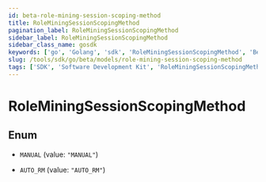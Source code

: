 ```yaml
---
id: beta-role-mining-session-scoping-method
title: RoleMiningSessionScopingMethod
pagination_label: RoleMiningSessionScopingMethod
sidebar_label: RoleMiningSessionScopingMethod
sidebar_class_name: gosdk
keywords: ['go', 'Golang', 'sdk', 'RoleMiningSessionScopingMethod', 'BetaRoleMiningSessionScopingMethod'] 
slug: /tools/sdk/go/beta/models/role-mining-session-scoping-method
tags: ['SDK', 'Software Development Kit', 'RoleMiningSessionScopingMethod', 'BetaRoleMiningSessionScopingMethod']
---
```


# RoleMiningSessionScopingMethod

## Enum


* `MANUAL` (value: `"MANUAL"`)

* `AUTO_RM` (value: `"AUTO_RM"`)


